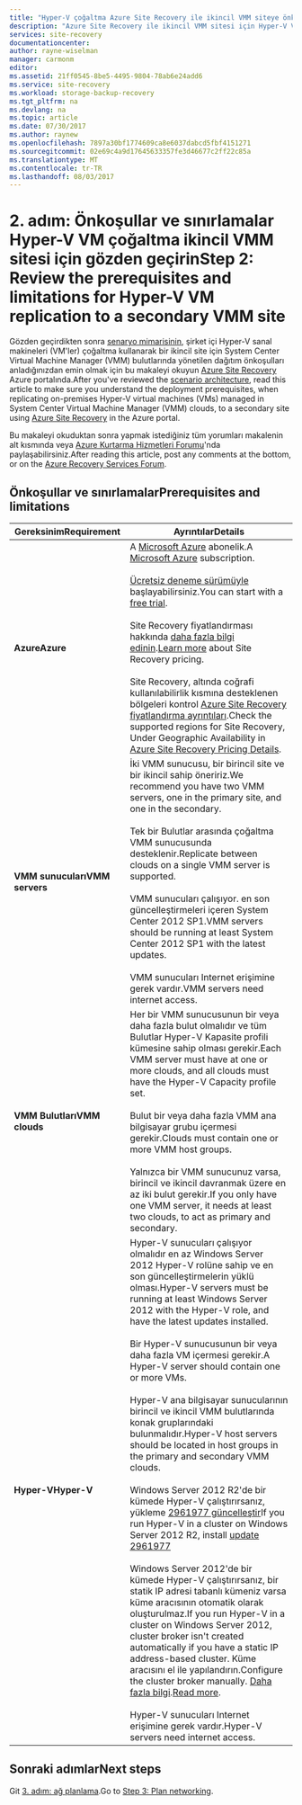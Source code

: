 ```yaml
---
title: "Hyper-V çoğaltma Azure Site Recovery ile ikincil VMM siteye önkoşullarını gözden geçirme | Microsoft Docs"
description: "Azure Site Recovery ile ikincil VMM sitesi için Hyper-V Vm'lerini çoğaltma önkoşulları açıklanmaktadır."
services: site-recovery
documentationcenter: 
author: rayne-wiselman
manager: carmonm
editor: 
ms.assetid: 21ff0545-8be5-4495-9804-78ab6e24add6
ms.service: site-recovery
ms.workload: storage-backup-recovery
ms.tgt_pltfrm: na
ms.devlang: na
ms.topic: article
ms.date: 07/30/2017
ms.author: raynew
ms.openlocfilehash: 7897a30bf1774609ca8e6037dabcd5fbf4151271
ms.sourcegitcommit: 02e69c4a9d17645633357fe3d46677c2ff22c85a
ms.translationtype: MT
ms.contentlocale: tr-TR
ms.lasthandoff: 08/03/2017
---
```

# <a name="step-2-review-the-prerequisites-and-limitations-for-hyper-v-vm-replication-to-a-secondary-vmm-site"></a><span data-ttu-id="87d38-103">2. adım: Önkoşullar ve sınırlamalar Hyper-V VM çoğaltma ikincil VMM sitesi için gözden geçirin</span><span class="sxs-lookup"><span data-stu-id="87d38-103">Step 2: Review the prerequisites and limitations for Hyper-V VM replication to a secondary VMM site</span></span>


<span data-ttu-id="87d38-104">Gözden geçirdikten sonra [senaryo mimarisinin](vmm-to-vmm-walkthrough-architecture.md), şirket içi Hyper-V sanal makineleri (VM'ler) çoğaltma kullanarak bir ikincil site için System Center Virtual Machine Manager (VMM) bulutlarında yönetilen dağıtım önkoşulları anladığınızdan emin olmak için bu makaleyi okuyun [Azure Site Recovery](site-recovery-overview.md) Azure portalında.</span><span class="sxs-lookup"><span data-stu-id="87d38-104">After you've reviewed the [scenario architecture](vmm-to-vmm-walkthrough-architecture.md), read this article to make sure you understand the deployment prerequisites, when replicating on-premises Hyper-V virtual machines (VMs) managed in System Center Virtual Machine Manager (VMM) clouds, to a secondary site using [Azure Site Recovery](site-recovery-overview.md) in the Azure portal.</span></span>

<span data-ttu-id="87d38-105">Bu makaleyi okuduktan sonra yapmak istediğiniz tüm yorumları makalenin alt kısmında veya [Azure Kurtarma Hizmetleri Forumu](https://social.msdn.microsoft.com/forums/azure/home?forum=hypervrecovmgr)'nda paylaşabilirsiniz.</span><span class="sxs-lookup"><span data-stu-id="87d38-105">After reading this article, post any comments at the bottom, or on the [Azure Recovery Services Forum](https://social.msdn.microsoft.com/forums/azure/home?forum=hypervrecovmgr).</span></span>


## <a name="prerequisites-and-limitations"></a><span data-ttu-id="87d38-106">Önkoşullar ve sınırlamalar</span><span class="sxs-lookup"><span data-stu-id="87d38-106">Prerequisites and limitations</span></span>

<span data-ttu-id="87d38-107">**Gereksinim**</span><span class="sxs-lookup"><span data-stu-id="87d38-107">**Requirement**</span></span> | <span data-ttu-id="87d38-108">**Ayrıntılar**</span><span class="sxs-lookup"><span data-stu-id="87d38-108">**Details**</span></span>
--- | ---
<span data-ttu-id="87d38-109">**Azure**</span><span class="sxs-lookup"><span data-stu-id="87d38-109">**Azure**</span></span> | <span data-ttu-id="87d38-110">A [Microsoft Azure](http://azure.microsoft.com/) abonelik.</span><span class="sxs-lookup"><span data-stu-id="87d38-110">A [Microsoft Azure](http://azure.microsoft.com/) subscription.</span></span><br/><br/> <span data-ttu-id="87d38-111">[Ücretsiz deneme sürümüyle](https://azure.microsoft.com/pricing/free-trial/) başlayabilirsiniz.</span><span class="sxs-lookup"><span data-stu-id="87d38-111">You can start with a [free trial](https://azure.microsoft.com/pricing/free-trial/).</span></span><br/><br/> <span data-ttu-id="87d38-112">Site Recovery fiyatlandırması hakkında [daha fazla bilgi edinin](https://azure.microsoft.com/pricing/details/site-recovery/).</span><span class="sxs-lookup"><span data-stu-id="87d38-112">[Learn more](https://azure.microsoft.com/pricing/details/site-recovery/) about Site Recovery pricing.</span></span><br/><br/> <span data-ttu-id="87d38-113">Site Recovery, altında coğrafi kullanılabilirlik kısmına desteklenen bölgeleri kontrol [Azure Site Recovery fiyatlandırma ayrıntıları](https://azure.microsoft.com/pricing/details/site-recovery/).</span><span class="sxs-lookup"><span data-stu-id="87d38-113">Check the supported regions for Site Recovery, Under Geographic Availability in [Azure Site Recovery Pricing Details](https://azure.microsoft.com/pricing/details/site-recovery/).</span></span>
<span data-ttu-id="87d38-114">**VMM sunucuları**</span><span class="sxs-lookup"><span data-stu-id="87d38-114">**VMM servers**</span></span> | <span data-ttu-id="87d38-115">İki VMM sunucusu, bir birincil site ve bir ikincil sahip öneririz.</span><span class="sxs-lookup"><span data-stu-id="87d38-115">We recommend you have two VMM servers, one in the primary site, and one in the secondary.</span></span><br/><br/> <span data-ttu-id="87d38-116">Tek bir Bulutlar arasında çoğaltma VMM sunucusunda desteklenir.</span><span class="sxs-lookup"><span data-stu-id="87d38-116">Replicate between clouds on a single VMM server is supported.</span></span><br/><br/> <span data-ttu-id="87d38-117">VMM sunucuları çalışıyor. en son güncelleştirmeleri içeren System Center 2012 SP1.</span><span class="sxs-lookup"><span data-stu-id="87d38-117">VMM servers should be running at least System Center 2012 SP1 with the latest updates.</span></span><br/><br/> <span data-ttu-id="87d38-118">VMM sunucuları Internet erişimine gerek vardır.</span><span class="sxs-lookup"><span data-stu-id="87d38-118">VMM servers need internet access.</span></span>
<span data-ttu-id="87d38-119">**VMM Bulutları**</span><span class="sxs-lookup"><span data-stu-id="87d38-119">**VMM clouds**</span></span> | <span data-ttu-id="87d38-120">Her bir VMM sunucusunun bir veya daha fazla bulut olmalıdır ve tüm Bulutlar Hyper-V Kapasite profili kümesine sahip olması gerekir.</span><span class="sxs-lookup"><span data-stu-id="87d38-120">Each VMM server must have at one or more clouds, and all clouds must have the Hyper-V Capacity profile set.</span></span> <br/><br/><span data-ttu-id="87d38-121">Bulut bir veya daha fazla VMM ana bilgisayar grubu içermesi gerekir.</span><span class="sxs-lookup"><span data-stu-id="87d38-121">Clouds must contain one or more VMM host groups.</span></span><br/><br/> <span data-ttu-id="87d38-122">Yalnızca bir VMM sunucunuz varsa, birincil ve ikincil davranmak üzere en az iki bulut gerekir.</span><span class="sxs-lookup"><span data-stu-id="87d38-122">If you only have one VMM server, it needs at least two clouds, to act as primary and secondary.</span></span>
<span data-ttu-id="87d38-123">**Hyper-V**</span><span class="sxs-lookup"><span data-stu-id="87d38-123">**Hyper-V**</span></span> | <span data-ttu-id="87d38-124">Hyper-V sunucuları çalışıyor olmalıdır en az Windows Server 2012 Hyper-V rolüne sahip ve en son güncelleştirmelerin yüklü olması.</span><span class="sxs-lookup"><span data-stu-id="87d38-124">Hyper-V servers must be running at least Windows Server 2012 with the Hyper-V role, and have the latest updates installed.</span></span><br/><br/> <span data-ttu-id="87d38-125">Bir Hyper-V sunucusunun bir veya daha fazla VM içermesi gerekir.</span><span class="sxs-lookup"><span data-stu-id="87d38-125">A Hyper-V server should contain one or more VMs.</span></span><br/><br/>  <span data-ttu-id="87d38-126">Hyper-V ana bilgisayar sunucularının birincil ve ikincil VMM bulutlarında konak gruplarındaki bulunmalıdır.</span><span class="sxs-lookup"><span data-stu-id="87d38-126">Hyper-V host servers should be located in host groups in the primary and secondary VMM clouds.</span></span><br/><br/> <span data-ttu-id="87d38-127">Windows Server 2012 R2'de bir kümede Hyper-V çalıştırırsanız, yükleme [2961977 güncelleştir](https://support.microsoft.com/kb/2961977)</span><span class="sxs-lookup"><span data-stu-id="87d38-127">If you run Hyper-V in a cluster on Windows Server 2012 R2, install [update 2961977](https://support.microsoft.com/kb/2961977)</span></span><br/><br/> <span data-ttu-id="87d38-128">Windows Server 2012'de bir kümede Hyper-V çalıştırırsanız, bir statik IP adresi tabanlı kümeniz varsa küme aracısının otomatik olarak oluşturulmaz.</span><span class="sxs-lookup"><span data-stu-id="87d38-128">If you run Hyper-V in a cluster on Windows Server 2012, cluster broker isn't created automatically if you have a static IP address-based cluster.</span></span> <span data-ttu-id="87d38-129">Küme aracısını el ile yapılandırın.</span><span class="sxs-lookup"><span data-stu-id="87d38-129">Configure the cluster broker manually.</span></span> <span data-ttu-id="87d38-130">[Daha fazla bilgi](http://social.technet.microsoft.com/wiki/contents/articles/18792.configure-replica-broker-role-cluster-to-cluster-replication.aspx).</span><span class="sxs-lookup"><span data-stu-id="87d38-130">[Read more](http://social.technet.microsoft.com/wiki/contents/articles/18792.configure-replica-broker-role-cluster-to-cluster-replication.aspx).</span></span><br/><br/> <span data-ttu-id="87d38-131">Hyper-V sunucuları Internet erişimine gerek vardır.</span><span class="sxs-lookup"><span data-stu-id="87d38-131">Hyper-V servers need internet access.</span></span>




## <a name="next-steps"></a><span data-ttu-id="87d38-132">Sonraki adımlar</span><span class="sxs-lookup"><span data-stu-id="87d38-132">Next steps</span></span>

<span data-ttu-id="87d38-133">Git [3. adım: ağ planlama](vmm-to-vmm-walkthrough-network.md).</span><span class="sxs-lookup"><span data-stu-id="87d38-133">Go to [Step 3: Plan networking](vmm-to-vmm-walkthrough-network.md).</span></span>
